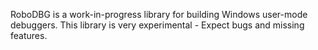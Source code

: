 RoboDBG is a work-in-progress library for building Windows user-mode debuggers. This library is very experimental - Expect bugs and missing features.
